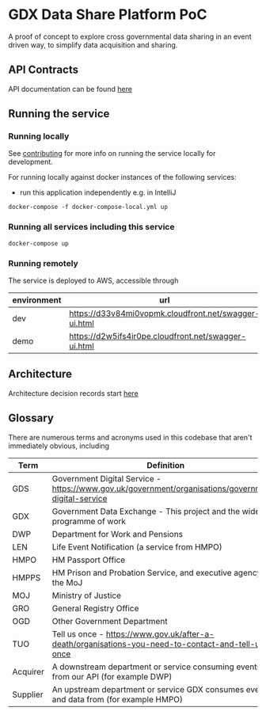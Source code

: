 # GDX Data Share Platform PoC

A proof of concept to explore cross governmental data sharing in an event driven way, to simplify data acquisition and sharing.

## API Contracts

API documentation can be found [here](https://d33v84mi0vopmk.cloudfront.net/swagger-ui.html)

## Running the service

### Running locally

See [contributing](CONTRIBUTING.md) for more info on running the service locally for development.

For running locally against docker instances of the following services:

- run this application independently e.g. in IntelliJ

`docker-compose -f docker-compose-local.yml up`

### Running all services including this service

`docker-compose up`

### Running remotely

The service is deployed to AWS, accessible through

| environment | url                                                   |
|-------------|-------------------------------------------------------|
| dev         | https://d33v84mi0vopmk.cloudfront.net/swagger-ui.html |
| demo        | https://d2w5ifs4ir0pe.cloudfront.net/swagger-ui.html  |

## Architecture

Architecture decision records start [here](doc/architecture/decisions/0001-use-adr.md)

## Glossary

There are numerous terms and acronyms used in this codebase that aren't immediately obvious, including

| Term     | Definition                                                                                          |
|----------|-----------------------------------------------------------------------------------------------------|
| GDS      | Government Digital Service - https://www.gov.uk/government/organisations/government-digital-service |
| GDX      | Government Data Exchange - This project and the wider programme of work                             |
| DWP      | Department for Work and Pensions                                                                    |
| LEN      | Life Event Notification (a service from HMPO)                                                       |
| HMPO     | HM Passport Office                                                                                  |
| HMPPS    | HM Prison and Probation Service, and executive agency of the MoJ                                    |
| MOJ      | Ministry of Justice                                                                                 |
| GRO      | General Registry Office                                                                             |
| OGD      | Other Government Department                                                                         |
| TUO      | Tell us once - https://www.gov.uk/after-a-death/organisations-you-need-to-contact-and-tell-us-once  |
| Acquirer | A downstream department or service consuming events from our API (for example DWP)                  |
| Supplier | An upstream department or service GDX consumes events and data from (for example HMPO)              |
